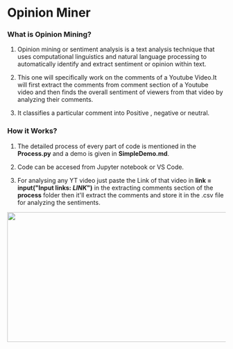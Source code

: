 # Opinion Miner

### What is Opinion Mining?
1. Opinion mining or sentiment analysis is a text analysis technique that uses computational linguistics and natural language processing to automatically identify and extract sentiment or opinion within text.

2. This one will specifically work on the comments of a Youtube Video.It will first extract the comments from comment section of a Youtube video and then finds the overall sentiment of viewers from that video by analyzing their comments.

3. It classifies a particular comment into Positive , negative or neutral.

### How it Works?
1. The detailed process of every part of code is mentioned in the **Process.py** and a demo is given in **SimpleDemo.md**.

2. Code can be accesed from Jupyter notebook or VS Code.

3. For analysing any YT video just paste the Link of that video in **link = input("Input links: ***LINK***")** in the extracting comments section of the **process** folder then it'll extract the comments and store it in the .csv file for analyzing the sentiments. 



<img src="https://user-images.githubusercontent.com/85544778/208442805-dbdc6559-3de0-4a33-9846-52259a7791d6.png" width="600" height="300" />

